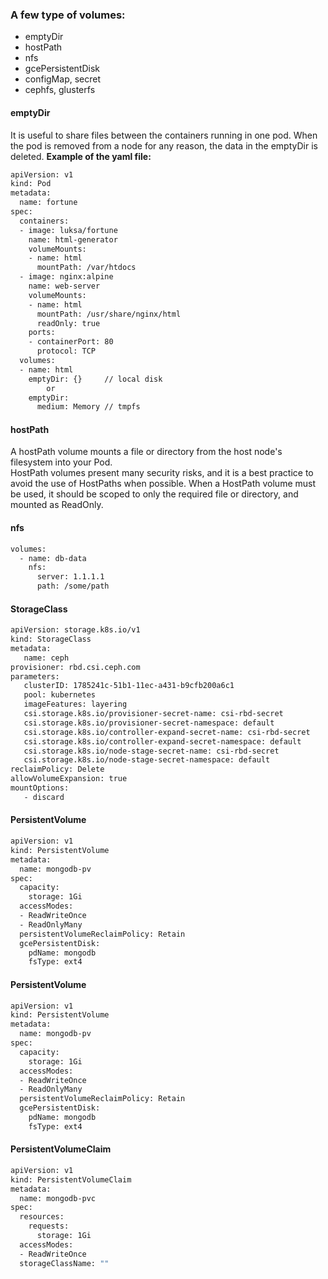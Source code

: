 ### A few type of volumes:
- emptyDir
- hostPath
- nfs
- gcePersistentDisk
- configMap, secret
- cephfs, glusterfs

#### emptyDir 
It is useful to share files between the containers running in one pod. When the pod is removed from a node for any reason, the data in the emptyDir is deleted.
**Example of the yaml file:**  
``` bash
apiVersion: v1
kind: Pod
metadata:
  name: fortune
spec:
  containers:
  - image: luksa/fortune
    name: html-generator
    volumeMounts:
    - name: html
      mountPath: /var/htdocs
  - image: nginx:alpine
    name: web-server
    volumeMounts:
    - name: html
      mountPath: /usr/share/nginx/html
      readOnly: true
    ports:
    - containerPort: 80
      protocol: TCP
  volumes:
  - name: html
    emptyDir: {}     // local disk
        or
    emptyDir:
      medium: Memory // tmpfs
```
#### hostPath
A hostPath volume mounts a file or directory from the host node's filesystem into your Pod.  
HostPath volumes present many security risks, and it is a best practice to avoid the use of HostPaths when possible. When a HostPath volume must be used, it should be scoped to only the required file or directory, and mounted as ReadOnly.
#### nfs
``` bash
volumes:
  - name: db-data
    nfs:
      server: 1.1.1.1
      path: /some/path
```
#### StorageClass
``` bash
apiVersion: storage.k8s.io/v1
kind: StorageClass
metadata:
   name: ceph
provisioner: rbd.csi.ceph.com
parameters:
   clusterID: 1785241c-51b1-11ec-a431-b9cfb200a6c1
   pool: kubernetes
   imageFeatures: layering
   csi.storage.k8s.io/provisioner-secret-name: csi-rbd-secret
   csi.storage.k8s.io/provisioner-secret-namespace: default
   csi.storage.k8s.io/controller-expand-secret-name: csi-rbd-secret
   csi.storage.k8s.io/controller-expand-secret-namespace: default
   csi.storage.k8s.io/node-stage-secret-name: csi-rbd-secret
   csi.storage.k8s.io/node-stage-secret-namespace: default
reclaimPolicy: Delete
allowVolumeExpansion: true
mountOptions:
   - discard
```
#### PersistentVolume
``` bash
apiVersion: v1
kind: PersistentVolume
metadata:
  name: mongodb-pv
spec:
  capacity:
    storage: 1Gi
  accessModes:
  - ReadWriteOnce
  - ReadOnlyMany
  persistentVolumeReclaimPolicy: Retain
  gcePersistentDisk:
    pdName: mongodb
    fsType: ext4
```
#### PersistentVolume
``` bash
apiVersion: v1
kind: PersistentVolume
metadata:
  name: mongodb-pv
spec:
  capacity:
    storage: 1Gi
  accessModes:
  - ReadWriteOnce
  - ReadOnlyMany
  persistentVolumeReclaimPolicy: Retain
  gcePersistentDisk:
    pdName: mongodb
    fsType: ext4
```
#### PersistentVolumeClaim
``` bash
apiVersion: v1
kind: PersistentVolumeClaim
metadata:
  name: mongodb-pvc
spec:
  resources:
    requests:
      storage: 1Gi
  accessModes:
  - ReadWriteOnce
  storageClassName: ""
```

